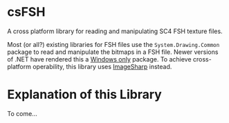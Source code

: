 # csFSH
A cross platform library for reading and manipulating SC4 FSH texture files.

Most (or all?) existing libraries for FSH files use the `System.Drawing.Common` package to read and manipulate the bitmaps in a FSH file. Newer versions of .NET have rendered this a [Windows only](https://learn.microsoft.com/en-us/dotnet/core/compatibility/core-libraries/6.0/system-drawing-common-windows-only) package. To achieve cross-platform operability, this library uses [ImageSharp](https://sixlabors.com/products/imagesharp/) instead.

# Explanation of this Library
To come...
